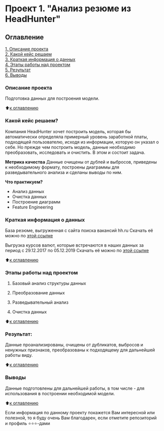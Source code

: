 # Проект 1. "Анализ резюме из HeadHunter"

## Оглавление
[1. Описание проекта](https://github.com/ant0nysam/project1/blob/master/README.md#Описание-проекта)\
[2. Какой кейс решаем](https://github.com/ant0nysam/project1/blob/master/README.md#Какой-кейс-решаем)\
[3. Краткая информация о данных](https://github.com/ant0nysam/project1/blob/master/README.md#Краткая-информация-о-данных)\
[4. Этапы работы над проектом](https://github.com/ant0nysam/project1/blob/master/README.md#Этапы-работы-над-проектом)\
[5. Результат](https://github.com/ant0nysam/project1/blob/master/README.md#Результат)\
[6. Выводы](https://github.com/ant0nysam/project1/blob/master/README.md#Выводы)

### Описание проекта
Подготовка данных для построения модели.

:arrow_up:[к оглавлению](https://github.com/ant0nysam/project1/blob/master/README.md#Оглавление)


### Какой кейс решаем?
Компания HeadHunter хочет построить модель, которая бы автоматически определяла примерный уровень заработной платы, подходящей пользователю, исходя из информации, которую он указал о себе. Но прежде чем построить модель, данные необходимо преобразовать, исследовать и очистить. В этом и состоит задача.

**Метрика качества**
Данные очищены от дублей и выбросов, приведены к необходимому формату, построены диаграммы для разведывательного анализа и сделаны выводы по ним.

**Что практикуем?**
* Анализ данных
* Очистка данных
* Построение диаграмм
* Feature Engineering


### Краткая информация о данных
База резюме, выгруженная с сайта поиска вакансий hh.ru
Скачать её можно по [этой ссылке](https://drive.google.com/file/d/1BooZn5rfAac5OVfQoYhQ22wzYVuNKU9l/view?usp=drive_link)

Выгрузка курсов валют, которые встречаются в наших данных за период с 29.12.2017 по 05.12.2019
Скачать её можно по [этой ссылке](https://github.com/ant0nysam/project1/blob/master/data/ExchangeRates.csv)

:arrow_up:[к оглавлению](https://github.com/ant0nysam/project1/blob/master/README.md#Оглавление)


### Этапы работы над проектом
1. Базовый анализ структуры данных

2. Преобразование данных

3. Разведывательный анализ

4. Очистка данных

:arrow_up:[к оглавлению](https://github.com/ant0nysam/project1/blob/master/README.md#Оглавление)


### Результат:
Данные проанализированы, очищены от дубликатов, выбросов и ненужных признаков, преобразованы к подходящему для дальнейшей работы виду. 

:arrow_up:[к оглавлению](https://github.com/ant0nysam/project1/blob/master/README.md#Оглавление)


### Выводы
Данные подготовлены для дальнейшей работы, в том числе - для использования в построении необходимой модели.

:arrow_up:[к оглавлению](https://github.com/ant0nysam/project1/blob/master/README.md#Оглавление)

Если информация по данному проекту покажется Вам интересной или полезной, то я буду очень Вам благодарен, если отметите репозиторий и профиль :star::star::star:-дами